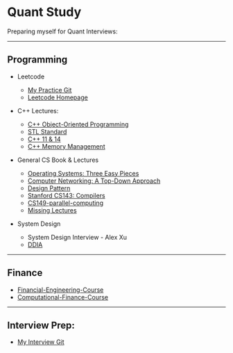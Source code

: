 # Quant Study

Preparing myself for Quant Interviews:

---

## Programming

- Leetcode
  
  - [My Practice Git](leetcode_try)
  -  [Leetcode Homepage](https://leetcode.com/GuG_Shadamu/)

- C++ Lectures:
  - [C++ Object-Oriented Programming](Lectures/C++_Object-Oriented_Programming)
  - [STL Standard](https://www.youtube.com/watch?v=Edcwv38c7d4&list=PLTcwR9j5y6W2Bf4S-qi0HBQlHXQVFoJrP)
  - [C++ 11 & 14]()
  - [C++ Memory Management](https://www.youtube.com/playlist?list=PLTcwR9j5y6W2eH37R2_4oEO4Y0tksot56)


- General CS Book & Lectures
  - [Operating Systems: Three Easy Pieces](https://pages.cs.wisc.edu/~remzi/OSTEP/)
  - [Computer Networking: A Top-Down Approach](https://gaia.cs.umass.edu/kurose_ross/lectures.php)
  - [Design Pattern](https://refactoring.guru/design-patterns/catalog)
  - [Stanford CS143: Compilers](http://web.stanford.edu/class/cs143/)
  - [CS149-parallel-computing](Lectures/CS149-parallel-computing)
  - [Missing Lectures](Lectures/missing-lectures)
  
- System Design
  - System Design Interview - Alex Xu
  - [DDIA](https://www.youtube.com/@ScottShiCS)

---

## Finance

- [Financial-Engineering-Course](Lectures/FinancialEngineering_IR_xVA-main)
- [Computational-Finance-Course](Lectures/Computational-Finance-Course)

---

## Interview Prep:

- [My Interview Git](job-seeking)

